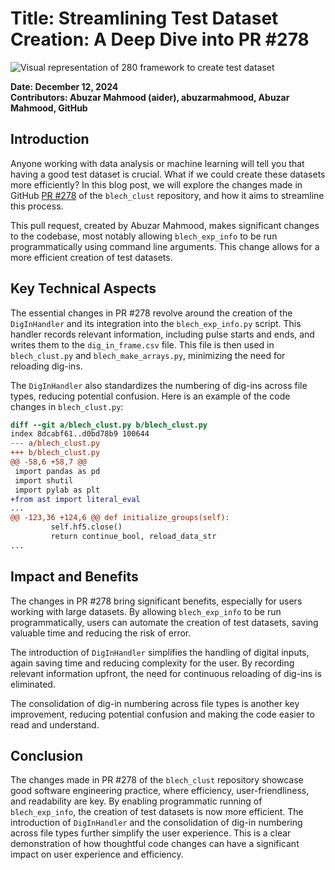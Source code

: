 # Title: Streamlining Test Dataset Creation: A Deep Dive into PR #278

![Visual representation of 280 framework to create test dataset](https://oaidalleapiprodscus.blob.core.windows.net/private/org-hj3a7zwinu5hXuZCuU2WvRFJ/user-o4AWhhARg4pLttg3dlHwlTci/img-d7eYWNe4dz8r1yH6je1pi4fZ.png?st=2025-03-03T17%3A01%3A22Z&se=2025-03-03T19%3A01%3A22Z&sp=r&sv=2024-08-04&sr=b&rscd=inline&rsct=image/png&skoid=d505667d-d6c1-4a0a-bac7-5c84a87759f8&sktid=a48cca56-e6da-484e-a814-9c849652bcb3&skt=2025-03-03T02%3A14%3A56Z&ske=2025-03-04T02%3A14%3A56Z&sks=b&skv=2024-08-04&sig=yxCI/CxSEViA1GN/4rqe6wBU%2BtS37/BbrBv7EELl7VE%3D)


**Date: December 12, 2024**  
**Contributors: Abuzar Mahmood (aider), abuzarmahmood, Abuzar Mahmood, GitHub**

## Introduction

Anyone working with data analysis or machine learning will tell you that having a good test dataset is crucial. What if we could create these datasets more efficiently? In this blog post, we will explore the changes made in GitHub [PR #278](https://github.com/katzlabbrandeis/blech_clust/pull/282) of the `blech_clust` repository, and how it aims to streamline this process.

This pull request, created by Abuzar Mahmood, makes significant changes to the codebase, most notably allowing `blech_exp_info` to be run programmatically using command line arguments. This change allows for a more efficient creation of test datasets.

## Key Technical Aspects

The essential changes in PR #278 revolve around the creation of the `DigInHandler` and its integration into the `blech_exp_info.py` script. This handler records relevant information, including pulse starts and ends, and writes them to the `dig_in_frame.csv` file. This file is then used in `blech_clust.py` and `blech_make_arrays.py`, minimizing the need for reloading dig-ins.

The `DigInHandler` also standardizes the numbering of dig-ins across file types, reducing potential confusion. Here is an example of the code changes in `blech_clust.py`:

```diff
diff --git a/blech_clust.py b/blech_clust.py
index 8dcabf61..d0bd78b9 100644
--- a/blech_clust.py
+++ b/blech_clust.py
@@ -58,6 +58,7 @@
 import pandas as pd
 import shutil
 import pylab as plt
+from ast import literal_eval
...
@@ -123,36 +124,6 @@ def initialize_groups(self):
         self.hf5.close()
         return continue_bool, reload_data_str
...
```

## Impact and Benefits

The changes in PR #278 bring significant benefits, especially for users working with large datasets. By allowing `blech_exp_info` to be run programmatically, users can automate the creation of test datasets, saving valuable time and reducing the risk of error.

The introduction of `DigInHandler` simplifies the handling of digital inputs, again saving time and reducing complexity for the user. By recording relevant information upfront, the need for continuous reloading of dig-ins is eliminated.

The consolidation of dig-in numbering across file types is another key improvement, reducing potential confusion and making the code easier to read and understand.

## Conclusion

The changes made in PR #278 of the `blech_clust` repository showcase good software engineering practice, where efficiency, user-friendliness, and readability are key. By enabling programmatic running of `blech_exp_info`, the creation of test datasets is now more efficient. The introduction of `DigInHandler` and the consolidation of dig-in numbering across file types further simplify the user experience. This is a clear demonstration of how thoughtful code changes can have a significant impact on user experience and efficiency.